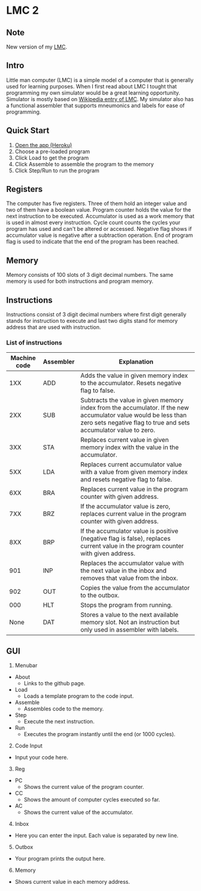 # LMC 2
## Note
New version of my [LMC](https://github.com/antti-k/lmc).
## Intro
Little man computer (LMC) is a simple model of a computer that is generally used for learning purposes. When I first read about LMC I tought that programming my own simulator would be a great learning opportunity. Simulator is mostly based on [Wikipedia entry of LMC](https://en.wikipedia.org/wiki/Little_man_computer).  My simulator also has a functional assembler that supports mneumonics and labels for ease of programming. 

## Quick Start
1. [Open the app (Heroku)](https://guarded-brook-49030.herokuapp.com)
2. Choose a pre-loaded program
3. Click Load to get the program
4. Click Assemble to assemble the program to the memory
5. Click Step/Run to run the program

## Registers
The computer has five registers. Three of them hold an integer value and two of them have a boolean value. Program counter holds the value for the next instruction to be executed. Accumulator is used as a work memory that is used in almost every instruction. Cycle count counts the cycles your program has used and can't be altered or accessed. Negative flag shows if accumulator value is negative after a subtraction operation. End of program flag is used to indicate that the end of the program has been reached.

## Memory
Memory consists of 100 slots of 3 digit decimal numbers. The same memory is used for both instructions and program memory.

## Instructions
Instructions consist of 3 digit decimal numbers where first digit generally stands for instruction to execute and last two digits stand for memory address that are used with instruction. 

### List of instructions

Machine code | Assembler | Explanation
-|-|-
1XX | ADD | Adds the value in given memory index to the accumulator. Resets negative flag to false.
2XX | SUB | Subtracts the value in given memory index from the accumulator. If the new accumulator value would be less than zero sets negative flag to true and sets accumulator value to zero.
3XX | STA | Replaces current value in given memory index with the value in the accumulator. 
5XX | LDA | Replaces current accumulator value with a value from given memory index and resets negative flag to false.
6XX | BRA | Replaces current value in the program counter with given address.
7XX | BRZ | If the accumulator value is zero, replaces current value in the program counter with given address.
8XX | BRP | If the accumulator value is positive (negative flag is false), replaces current value in the program counter with given address.
901 | INP | Replaces the accumulator value with the next value in the inbox and removes that value from the inbox.
902 | OUT | Copies the value from the accumulator to the outbox.
000 | HLT | Stops the program from running.
None | DAT | Stores a value to the next available memory slot. Not an instruction but only used in assembler with labels.

## GUI

1. Menubar
  * About
    * Links to the github page.
  * Load
    * Loads a template program to the code input.
  * Assemble
    * Assembles code to the memory.
  * Step
    * Execute the next instruction.
  * Run
    * Executes the program instantly until the end (or 1000 cycles).
2. Code Input
  * Input your code here.
3. Reg
  * PC
    * Shows the current value of the program counter.
  * CC
    * Shows the amount of computer cycles executed so far.
  * AC
    * Shows the current value of the accumulator.
4. Inbox
  * Here you can enter the input. Each value is separated by new line.
5. Outbox
  * Your program prints the output here.
6. Memory
  * Shows current value in each memory address.
    

